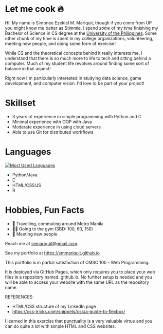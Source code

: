 # Let me cook 🔥

Hi! My name is Simonee Ezekiel M. Mariquit, though if you come from UP you might know me better as Stimmie. I spend _some_ of my time finishing my Bachelor of Science in CS degree at the [University of the Philippines](https://up.edu.ph/). Some other chunk of my time is spent in my college organizations, volunteering, meeting new people, and doing some form of exercise!

While CS and the theoretical concepts behind it really interests me, I understand that there is so much more to life to tech and sitting behind a computer. Much of my student life revolves around finding some sort of balance in that aspect!

Right now I'm particularly interested in studying data science, game development, and computer vision. I'd love to be part of your project!

# Skillset
- 3 years of experience in simple programming with Python and C
- Minimal experience with OOP with Java
- Moderate experience in using cloud servers
- Able to use Git for distributed workflows

# Languages
[![Most Used Languages](https://github-readme-stats.vercel.app/api/top-langs/?username=smmariquit&theme=radical)](https://github.com/anuraghazra/github-readme-stats)
- Python/Java
- C
- HTML/CSS/JS
- R

# Hobbies, Fun Facts
- 🚌 Travelling, commuting around Metro Manila
- 🏋️‍♀️ Going to the gym (SBD: 100, 60, 150)
- 🤝 Meeting new people 

Reach me at semariquit@gmail.com.

See my portfolio at https://smmariquit.github.io

This portfolio is in partial satisfaction of CMSC 100 - Web Programming. 

It is deployed via GitHub Pages, which only requires you to place your web files in a repository named <username>.github.io. 
No further setup is needed and you will be able to access your website with the same URL as the repository name.

REFERENCES:
- HTML/CSS structure of my LinkedIn page
- https://css-tricks.com/snippets/css/a-guide-to-flexbox/

I learned in this exercise that punctuality is a very valuable virtue and you can do quite a lot with simple HTML and CSS websites.
